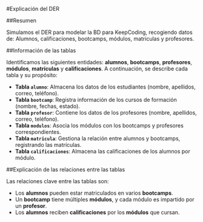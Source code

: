 #Explicación del DER

##Resumen

Simulamos el DER para modelar la BD para KeepCoding, recogiendo datos de: Alumnos, calificaciones, bootcamps, módulos, matriculas 
y profesores. 

##Información de las tablas

Identificamos las siguientes entidades: **alumnos**, **bootcamps**, **profesores**, **módulos**, **matrículas** 
y **calificaciones**. 
A continuación, se describe cada tabla y su propósito:

- **Tabla `alumno`**: Almacena los datos de los estudiantes (nombre, apellidos, correo, teléfono).
- **Tabla `bootcamp`**: Registra información de los cursos de formación (nombre, fechas, estado).
- **Tabla `profesor`**: Contiene los datos de los profesores (nombre, apellidos, correo, teléfono).
- **Tabla `modulos`**: Asocia los módulos con los bootcamps y profesores correspondientes.
- **Tabla `matricula`**: Gestiona la relación entre alumnos y bootcamps, registrando las matrículas.
- **Tabla `calificaciones`**: Almacena las calificaciones de los alumnos por módulo.

##Explicación de las relaciones entre las tablas

Las relaciones clave entre las tablas son:
- Los **alumnos** pueden estar matriculados en varios **bootcamps**.
- Un **bootcamp** tiene múltiples **módulos**, y cada módulo es impartido por un **profesor**.
- Los **alumnos** reciben **calificaciones** por los **módulos** que cursan.
